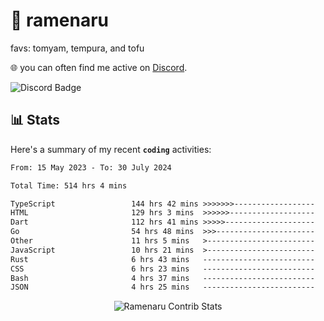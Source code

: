 # 🍜 ramenaru
favs: tomyam, tempura, and tofu

🌐 you can often find me active on [Discord](https://discordapp.com/users/503291004200157185).

![Discord Badge](https://dcbadge.vercel.app/api/shield/503291004200157185)

## 📊 Stats

Here's a summary of my recent **`coding`** activities:

<!--START_SECTION:waka-->

```txt
From: 15 May 2023 - To: 30 July 2024

Total Time: 514 hrs 4 mins

TypeScript                 144 hrs 42 mins >>>>>>>------------------   28.15 %
HTML                       129 hrs 3 mins  >>>>>>-------------------   25.10 %
Dart                       112 hrs 41 mins >>>>>--------------------   21.92 %
Go                         54 hrs 48 mins  >>>----------------------   10.66 %
Other                      11 hrs 5 mins   >------------------------   02.16 %
JavaScript                 10 hrs 21 mins  >------------------------   02.02 %
Rust                       6 hrs 43 mins   -------------------------   01.31 %
CSS                        6 hrs 23 mins   -------------------------   01.24 %
Bash                       4 hrs 37 mins   -------------------------   00.90 %
JSON                       4 hrs 25 mins   -------------------------   00.86 %
```

<!--END_SECTION:waka-->

<div style="text-align: center;">
   <img align="center" src="https://github-readme-streak-stats.herokuapp.com/?user=Ramenaru&theme=dark&card_width=520" alt="Ramenaru Contrib Stats" />
</div>

